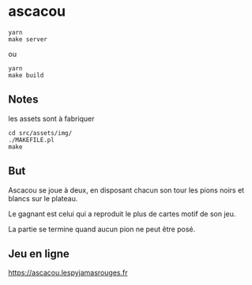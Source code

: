 # ascacou

```
yarn
make server
```

ou

```
yarn
make build
```
## Notes

les assets sont à fabriquer

    cd src/assets/img/
    ./MAKEFILE.pl
    make

## But

Ascacou se joue à deux, en disposant chacun son tour les pions noirs et blancs sur le plateau.

Le gagnant est celui qui a reproduit le plus de cartes motif de son jeu.

La partie se termine quand aucun pion ne peut être posé.

## Jeu en ligne

https://ascacou.lespyjamasrouges.fr
